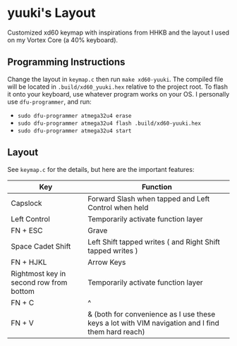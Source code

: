 # yuuki's Layout

Customized xd60 keymap with inspirations from HHKB and the layout I used on my Vortex Core (a 40% keyboard).

## Programming Instructions

Change the layout in `keymap.c` then run `make xd60-yuuki`. The compiled file will be located in `.build/xd60_yuuki.hex` relative to the project root. To flash it onto your keyboard, use whatever program works on your OS. I personally use `dfu-programmer`, and run:

* `sudo dfu-programmer atmega32u4 erase`
* `sudo dfu-programmer atmega32u4 flash .build/xd60-yuuki.hex`
* `sudo dfu-programmer atmega32u4 start`

## Layout

See `keymap.c` for the details, but here are the important features:

| Key                        | Function                           |
| -------------------------- | ---------------------------------- |
| Capslock | Forward Slash when tapped and Left Control when held |
| Left Control | Temporarily activate function layer |
| FN + ESC | Grave |
| Space Cadet Shift | Left Shift tapped writes ( and Right Shift tapped writes )  |
| FN + HJKL | Arrow Keys |
| Rightmost key in second row from bottom | Temporarily activate function layer |
| FN + C | ^ |
| FN + V | & (both for convenience as I use these keys a lot with VIM navigation and I find them hard reach) |
